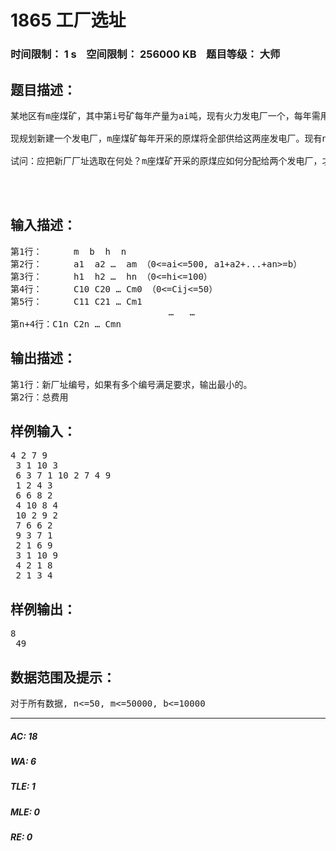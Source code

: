 # 1865 工厂选址   
### 时间限制： 1 s&nbsp;&nbsp;&nbsp;&nbsp;空间限制： 256000 KB&nbsp;&nbsp;&nbsp;&nbsp;题目等级： 大师  
## 题目描述：  

<pre>
某地区有m座煤矿，其中第i号矿每年产量为ai吨，现有火力发电厂一个，每年需用煤b吨，每年运行的固定费用（包括折旧费，不包括煤的运费）为h元，每吨原煤从第i号矿运到原有发电厂的运费为Ci0（i=1，2，…，m）。
 
现规划新建一个发电厂，m座煤矿每年开采的原煤将全部供给这两座发电厂。现有n个备选的厂址。若在第j号备选厂址建新厂，每年运行的固定费用为hj元。每吨原煤从第i号矿运到j号备选厂址的运费为Cij（i=1，2，…，m；j=1，2，…，n）。
 
试问：应把新厂厂址选取在何处？m座煤矿开采的原煤应如何分配给两个发电厂，才能使每年的总费用（发电厂运行费用与原煤运费之和）为最小。 
  

 
</pre>
  
  
## 输入描述：  

<pre>
第1行：      m  b  h  n
第2行：      a1  a2 …  am （0<=ai<=500, a1+a2+...+an>=b）
第3行：      h1  h2 …  hn （0<=hi<=100）
第4行：      C10 C20 … Cm0 （0<=Cij<=50）
第5行：      C11 C21 … Cm1
                              …   …
第n+4行：C1n C2n … Cmn
</pre>
  
  
## 输出描述：  

<pre>
第1行：新厂址编号，如果有多个编号满足要求，输出最小的。
第2行：总费用 
</pre>
  
  
## 样例输入：  

<pre>
4 2 7 9   
 3 1 10 3   
 6 3 7 1 10 2 7 4 9   
 1 2 4 3   
 6 6 8 2   
 4 10 8 4   
 10 2 9 2   
 7 6 6 2   
 9 3 7 1   
 2 1 6 9   
 3 1 10 9   
 4 2 1 8   
 2 1 3 4 
</pre>
  
  
## 样例输出：  

<pre>
8   
 49 
</pre>
  
  
## 数据范围及提示：  

<pre>
对于所有数据, n<=50, m<=50000, b<=10000 
</pre>
  
  
***  

##### AC: 18  
##### WA: 6  
##### TLE: 1  
##### MLE: 0  
##### RE: 0  
